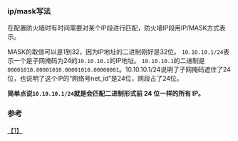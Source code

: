 ### ip/mask写法
在配置防火墙时有时间需要对某个IP段进行匹配，防火墙IP段用IP/MASK方式表示。

MASK的取值可以是1到32，因为IP地址的二进制刚好是32位。
`10.10.10.1/24`表示一个是子网掩码为24的`10.10.10.1`的IP地址。
`10.10.10.1`的二进制是`00001010.00001010.00001010.00000001`。10.10.10.1/24说明了子网掩码遮住了24位，也说明了这个IP的“网络号net_id”是24位，网段占了24位。

**简单点说`10.10.10.1/24`就是会匹配二进制形式前 24 位一样的所有 IP。**

### 参考
[【1】](http://zhihu.com/question/29723388/answer/50704994)

